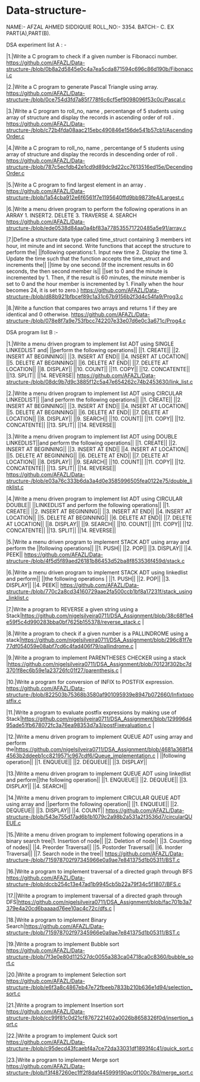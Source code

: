 # Data-structure-

NAME:-  AFZAL AHMED SIDDIQUIE
ROLL_NO:- 3354.
BATCH:- C.
EX PART(A),PART(B).

DSA experiment list A : -

|1.|Write a C program to check if a given number is Fibonacci number.
https://github.com/AFAZL/Data-structure-/blob/0b8a2d5845e0c4a7ea5cda871594c696c86d190b/Fibonacci.c

|2.|Write a C program to generate Pascal Triangle using array.
https://github.com/AFAZL/Data-structure-/blob/0ce754d3fd7a85f778f6c6cf5ef9098096f53c0c/Pascal.c

|3.|Write a C program to roll_no, name , percentange of 5 students using array of structure and display the records in ascending order of roll .
https://github.com/AFAZL/Data-structure-/blob/c72b4fda08aac215ebc490846e156de541b57cb1/AscendingOrder.c

|4.|Write a C program to roll_no, name , percentange of 5 students using array of structure and display the records in descending order of roll .
https://github.com/AFAZL/Data-structure-/blob/787c5ecfdb42e1cd9d89dc9d22cc7613516ed15e/DecendingOrder.c


|5.|Write a C program to find largest element in an array .
https://github.com/AFAZL/Data-structure-/blob/1a54cba912e6f6561f7e1195640ffd9bb9873fe4/Largest.c


|6.|Write a menu driven program to perform the following operations in an ARRAY 1. INSERT2. DELETE 3. TRAVERSE 4. SEARCH
https://github.com/AFAZL/Data-structure-/blob/ede0538d84aa0a4bf83a778535571720485a5e91/array.c


|7.|Define a structure data type called time_struct containing 3 members int hour, int minute and int second. Write functions that accept the structure to perform the| ||following operations:1. Input new time  2. Display the time  3. Update the time such that the function accepts the time_struct and increments the|| ||time by one second.(If the increment results in 60 seconds, the then second member is|| ||set to 0 and the minute is incremented by 1. Then, if the result is 60 minutes, the minute member is set to 0 and the hour member is incremented by 1. Finally when the hour becomes 24, it is set to zero.)
https://github.com/AFAZL/Data-structure-/blob/d88b921bfbcef89c1a31c67b9156b2f3d4c54fa9/Prog3.c


|8.|Write a function that compares two arrays and returns 1 if they are identical and 0 otherwise.
https://github.com/AFAZL/Data-structure-/blob/078e8f7a9e753fbcc742207e33e07d6e0c3a671c/Prog4.c



DSA program list B :-



|1.|Write a menu driven program to implement list ADT using SINGLE LINKEDLIST and| ||perform the following operations|| ||1. CREATE|| ||2. INSERT AT BEGINNING|| ||3. INSERT AT END|| ||4. INSERT AT LOCATION|| ||5. DELETE AT BEGINNING|| ||6. DELETE AT END|| ||7. DELETE AT LOCATION|| ||8. DISPLAY|| ||10. COUNT|| ||11. COPY|| ||12. CONCATENTE|| ||13. SPLIT|| ||14. REVERSE||
https://github.com/AFAZL/Data-structure-/blob/08dc9b7d9c3885f12c5a47e654262c74b2453630/link_list.c


|2.|Write a menu driven program to implement list ADT using CIRCULAR LINKEDLIST|| ||and perform the following operations|| ||1. CREATE|| ||2. INSERT AT BEGINNING|| ||3. INSERT AT END|| ||4. INSERT AT LOCATION|| ||5. DELETE AT BEGINNING|| ||6. DELETE AT END|| ||7. DELETE AT LOCATION|| ||8. DISPLAY|| ||9. SEARCH|| ||10. COUNT|| ||11. COPY|| ||12. CONCATENTE|| ||13. SPLIT|| ||14. REVERSE||



|3.|Write a menu driven program to implement list ADT using DOUBLE LINKEDLIST||and perform the following operations|| ||1. CREATE|| ||2. INSERT AT BEGINNING|| ||3. INSERT AT END|| ||4. INSERT AT LOCATION|| ||5. DELETE AT BEGINNING|| ||6. DELETE AT END|| ||7. DELETE AT LOCATION|| ||8. DISPLAY|| ||9. SEARCH|| ||10. COUNT|| ||11. COPY|| ||12. CONCATENTE|| ||13. SPLIT|| ||14. REVERSE||
https://github.com/AFAZL/Data-structure-/blob/e03a76c333b6da3a4d0e3585996505fea0122e75/double_linklist.c


|4.|Write a menu driven program to implement list ADT using CIRCULAR DOUBLE|| ||LINKEDLIST and perform the following operations|| ||1. CREATE|| ||2. INSERT AT BEGINNING|| ||3. INSERT AT END|| ||4. INSERT AT LOCATION|| ||5. DELETE AT BEGINNING|| ||6. DELETE AT END|| ||7. DELETE AT LOCATION|| ||8. DISPLAY|| ||9. SEARCH|| ||10. COUNT|| ||11. COPY|| ||12. CONCATENTE|| ||13. SPLIT|| ||14. REVERSE||



|5.|Write a menu driven program to implement STACK ADT using array and perform the ||following operations|| ||1. PUSH|| ||2. POP|| ||3. DISPLAY|| ||4. PEEK||
https://github.com/AFAZL/Data-structure-/blob/4f5d5f89aed26181b86453d52ba8f853536f459d/stack.c


|6.|Write a menu driven program to implement STACK ADT using linkedlist and perform|| ||the following operations | ||1. PUSH|| ||2. POP|| ||3. DISPLAY|| ||4. PEEK||
https://github.com/AFAZL/Data-structure-/blob/770c2a8cd34160729aae2fa500ccb1bf8a17231f/stack_using_linklist.c



|7.|Write a program to REVERSE a given string using a Stack|https://github.com/nigelsilveira0711/DSA_Assignment/blob/38c68f1e4e59f5c4d990283bba0bf7625b155378/reverse_stack.c |

|8.|Write a program to check if a given number is a PALLINDROME using a stack|https://github.com/nigelsilveira0711/DSA_Assignment/blob/296c81f7e77df054059e08abf7cd6c4fad406f79/pallindrome.c |

|9.|Write a program to implement PARENTHESES CHECKER using a stack |https://github.com/nigelsilveira0711/DSA_Assignment/blob/70123f302bc7d3701f8ec6b59e1a23726fc01f27/parenthesis.c |

|10.|Write a program for conversion of INFIX to POSTFIX expression.
https://github.com/AFAZL/Data-structure-/blob/822503b75368b3580af901095939e8947b072660/Infixtopostfix.c


|11.|Write a program to evaluate postfix expressions by making use of Stack|https://github.com/nigelsilveira0711/DSA_Assignment/blob/129996d495ade51fb678072fc3a76ea98353d7a3/postFixevaluation.c |

|12.|Write a menu driven program to implement QUEUE ADT using array and perform the|https://github.com/nigelsilveira0711/DSA_Assignment/blob/4681a368f144563b2ddeeb1cc8219571c967cdf6/Queue_implementation.c | ||following operation|| ||1. ENQUEUE|| ||2. DEQUEUE|| ||3. DISPLAY||

|13.|Write a menu driven program to implement QUEUE ADT using linkedlist and perform||the following operation|| ||1. ENQUEUE|| ||2. DEQUEUE|| ||3. DISPLAY|| ||4. SEARCH||



|14.|Write a menu driven program to implement CIRCULAR QUEUE ADT using array and ||perform the following operation|| ||1. ENQUEUE|| ||2. DEQUEUE|| ||3. DISPLAY|| ||4. COUNT||
https://github.com/AFAZL/Data-structure-/blob/543e755d17ad6b1b1079c2a98b2a531a2f3536d7/circularQUEUE.c


|15.|Write a menu driven program to implement following operations in a binary search tree|1. Insertion of node|| ||2. Deletion of node|| ||3. Counting of nodes|| ||4. Preorder Traversal|| ||5. Postorder Traversal|| ||6. Inorder Traversal|| ||7. Search node in the tree||
https://github.com/AFAZL/Data-structure-/blob/715978702f97345966e0a9ae7e841375d1b05311/BST.c


|16.|Write a program to implement traversal of a directed graph through BFS
https://github.com/AFAZL/Data-structure-/blob/dccb254c13e47ad1b9945cb5b22a79f34c5f1807/BFS.c

|17.||Write a program to implement traversal of a directed graph through DFS|https://github.com/nigelsilveira0711/DSA_Assignment/blob/fac701b3a7379e4a20cd6baaaad76ee10ac4c72c/dfs.c |

|18.|Write a program to implement Binary Search|https://github.com/AFAZL/Data-structure-/blob/715978702f97345966e0a9ae7e841375d1b05311/BST.c

|19.|Write a program to implement Bubble sort
https://github.com/AFAZL/Data-structure-/blob/7f3e0e80d112527dc0055a383ca04718ca0c8360/bubble_sort.c


|20.|Write a program to implement Selection sort
https://github.com/AFAZL/Data-structure-/blob/e6f3a8c4867eb47e72fbeeb7833b210b636e1d94/selection_sort.c

|21.|Write a program to implement Insertion sort
https://github.com/AFAZL/Data-structure-/blob/cc99f81c0d21cf8767221402a0026b8658326f0d/insertion_sort.c


|22.|Write a program to implement Quick sort
https://github.com/AFAZL/Data-structure-/blob/c95decd43fcaebf4a7ce72da33031df1893f4c41/quick_sort.c


|23.|Write a program to implement Merge sort
https://github.com/AFAZL/Data-structure-/blob/f3f487260ec1ff2f8daf445999190ac0f100c78d/merge_sort.c

